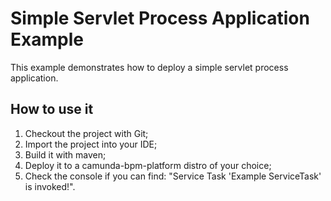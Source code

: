 Simple Servlet Process Application Example
==========================================

This example demonstrates how to deploy a simple servlet process application.

How to use it
-----------------------------

1. Checkout the project with Git;
2. Import the project into your IDE;
3. Build it with maven;
4. Deploy it to a camunda-bpm-platform distro of your choice;
6. Check the console if you can find: "Service Task 'Example ServiceTask' is invoked!".

